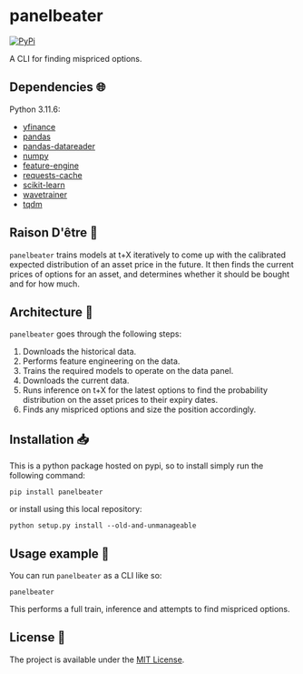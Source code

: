 # panelbeater

<a href="https://pypi.org/project/panelbeater/">
    <img alt="PyPi" src="https://img.shields.io/pypi/v/panelbeater">
</a>

A CLI for finding mispriced options.

## Dependencies :globe_with_meridians:

Python 3.11.6:

- [yfinance](https://ranaroussi.github.io/yfinance/)
- [pandas](https://pandas.pydata.org/)
- [pandas-datareader](https://pandas-datareader.readthedocs.io/en/latest/)
- [numpy](https://numpy.org/)
- [feature-engine](https://feature-engine.trainindata.com/en/latest/)
- [requests-cache](https://requests-cache.readthedocs.io/en/stable/)
- [scikit-learn](https://scikit-learn.org/stable/)
- [wavetrainer](https://github.com/8W9aG/wavetrainer/)
- [tqdm](https://tqdm.github.io/)

## Raison D'être :thought_balloon:

`panelbeater` trains models at t+X iteratively to come up with the calibrated expected distribution of an asset price in the future. It then finds the current prices of options for an asset, and determines whether it should be bought and for how much.

## Architecture :triangular_ruler:

`panelbeater` goes through the following steps:
1. Downloads the historical data.
2. Performs feature engineering on the data.
3. Trains the required models to operate on the data panel.
4. Downloads the current data.
5. Runs inference on t+X for the latest options to find the probability distribution on the asset prices to their expiry dates.
6. Finds any mispriced options and size the position accordingly.

## Installation :inbox_tray:

This is a python package hosted on pypi, so to install simply run the following command:

`pip install panelbeater`

or install using this local repository:

`python setup.py install --old-and-unmanageable`

## Usage example :eyes:

You can run `panelbeater` as a CLI like so:

```shell
panelbeater
```

This performs a full train, inference and attempts to find mispriced options.

## License :memo:

The project is available under the [MIT License](LICENSE).
